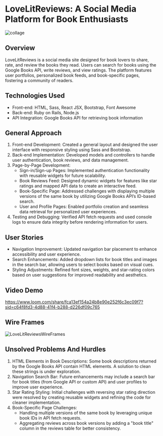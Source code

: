 # LoveLitReviews: A Social Media Platform for Book Enthusiasts

![collage](https://github.com/SaraGolbek/LoveLitReviews/assets/145944090/0167f3c8-8dac-4085-81a9-7ef7e57d15f1)

## Overview
LoveLitReviews is a social media site designed for book lovers to share, rate, and review the books they read. Users can search for books using the Google Books API, write reviews, and view ratings. The platform features user portfolios, personalized book feeds, and book-specific pages, fostering a community of readers.

## Technologies Used
- Front-end: HTML, Sass, React JSX, Bootstrap, Font Awesome
- Back-end: Ruby on Rails, Node.js
- API Integration: Google Books API for retrieving book information

## General Approach
1. Front-end Development: Created a general layout and designed the user interface with responsive styling using Sass and Bootstrap.
2. Back-end Implementation: Developed models and controllers to handle user authentication, book reviews, and data management.
3. Page-by-Page Development:
    - Sign-in/Sign-up Pages: Implemented authentication functionality with reusable widgets for future scalability.
    - Book Reviews Feed: Designed dynamic widgets for features like star ratings and mapped API data to create an interactive feed.
    - Book-Specific Page: Addressed challenges with displaying multiple versions of the same book by utilizing Google Books API’s ID-based search.
    - User and Profile Pages: Enabled portfolio creation and seamless data retrieval for personalized user experiences.
4. Testing and Debugging: Verified API fetch requests and used console logs to ensure data integrity before rendering information for users.

## User Stories
- Navigation Improvement: Updated navigation bar placement to enhance accessibility and user experience.
- Search Enhancements: Added dropdown lists for book titles and images in the search bar, allowing users to select books based on visual cues.
- Styling Adjustments: Refined font sizes, weights, and star-rating colors based on user suggestions for improved readability and aesthetics.

## Video Demo
https://www.loom.com/share/fca13ef154a24b8e90e252f6c3ec09f7?sid=c64f8fd3-4d88-41f4-b288-d226df09c765

## Wire Frames
![LoveLitReviewsWireFrames](https://github.com/SaraGolbek/LoveLitReviews/assets/145944090/f7f351dd-f1e5-42e9-b90d-2dcd7fc42ca4)

## Unsolved Problems And Hurdles
1. HTML Elements in Book Descriptions: Some book descriptions returned by the Google Books API contain HTML elements. A solution to clean these strings is under exploration.
2. Navigation Search Bar: Future enhancements may include a search bar for book titles (from Google API or custom API) and user profiles to improve user experience.
3. Star Rating Styling: Initial challenges with reversing star rating direction were resolved by creating reusable widgets and refining the code for cleaner implementation.
4. Book-Specific Page Challenges:
    - Handling multiple versions of the same book by leveraging unique book IDs in API fetch requests.
    - Aggregating reviews across book versions by adding a "book title" column in the reviews table for better consistency.


